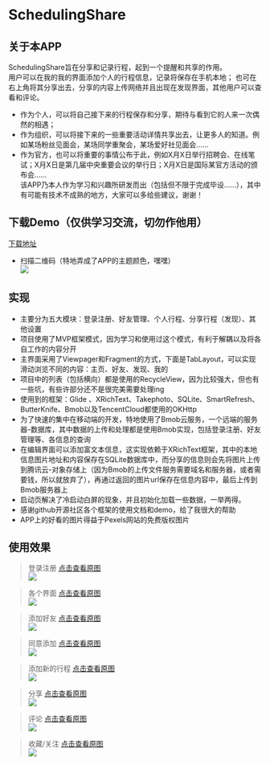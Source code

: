 # SchedulingShare
## 关于本APP
SchedulingShare旨在分享和记录行程，起到一个提醒和共享的作用。<br>
用户可以在我的我的界面添加个人的行程信息，记录将保存在手机本地；
也可在右上角将其分享出去，分享的内容上传网络并且出现在发现界面，其他用户可以查看和评论。<br>
* 作为个人，可以将自己接下来的行程保存和分享，期待与看到它的人来一次偶然的相遇；<br>
* 作为组织，可以将接下来的一些重要活动详情共享出去，让更多人的知道。例如某场粉丝见面会，某场同学重聚会，某场爱好社见面会……<br>
* 作为官方，也可以将重要的事情公布于此，例如X月X日举行招聘会、在线笔试；X月X日是第几届中央重要会议的举行日；X月X日是国际某官方活动的颁布会……<br>
该APP乃本人作为学习和兴趣所研发而出（包括但不限于完成毕设……），其中有可能有技术不成熟的地方，大家可以多给些建议，谢谢！<br>

## 下载Demo（仅供学习交流，切勿作他用）
[下载地址](https://download-1301419202.cos.ap-guangzhou.myqcloud.com/app-debug.apk)<br>
* 扫描二维码（特地弄成了APP的主题颜色，嘿嘿）<br>
![](https://download-1301419202.cos.ap-guangzhou.myqcloud.com/demo_download.png)

## 实现
* 主要分为五大模块：登录注册、好友管理、个人行程、分享行程（发现）、其他设置<br>
* 项目使用了MVP框架模式，因为学习和使用过这个模式，有利于解耦以及将各自工作的内容分开<br>
* 主界面采用了Viewpager和Fragment的方式，下面是TabLayout，可以实现滑动浏览不同的内容：主页、好友、发现、我的<br>
* 项目中的列表（包括横向）都是使用的RecycleView，因为比较强大，但也有一些坑，有些许部分还不是很完美需要处理ing<br>
* 使用到的框架：Glide 、XRichText、Takephoto、SQLite、SmartRefresh、ButterKnife、Bmob以及TencentCloud都使用的OKHttp<br>
* 为了快速的集中在移动端的开发，特地使用了Bmob云服务，一个远端的服务器-数据库，其中数据的上传和处理都是使用Bmob实现，包括登录注册、好友管理等、各信息的查询<br>
* 在编辑界面可以添加富文本信息，这实现依赖于XRichText框架，其中的本地信息图片地址和内容保存在SQLite数据库中，而分享的信息则会先将图片上传到腾讯云-对象存储上（因为Bmob的上传文件服务需要域名和服务器，或者需要钱，所以就放弃了），再通过返回的图片url保存在信息内容中，最后上传到Bmob服务器上<br>
* 启动页解决了冷启动白屏的现象，并且初始化加载一些数据，一举两得。 <br>
* 感谢github开源社区各个框架的使用文档和demo，给了我很大的帮助<br>
* APP上的好看的图片得益于Pexels网站的免费版权图片<br>

         
## 使用效果
> 登录注册 [点击查看原图](https://download-1301419202.cos.ap-guangzhou.myqcloud.com/%E5%88%86%E4%BA%AB.gif) <br>
![](https://download-1301419202.cos.ap-guangzhou.myqcloud.com/%E5%88%86%E4%BA%AB.gif)

> 各个界面 [点击查看原图](https://download-1301419202.cos.ap-guangzhou.myqcloud.com/%E5%90%84%E4%B8%AA%E7%95%8C%E9%9D%A2.gif)<br>
![](https://download-1301419202.cos.ap-guangzhou.myqcloud.com/%E5%90%84%E4%B8%AA%E7%95%8C%E9%9D%A2.gif)

> 添加好友 [点击查看原图](https://download-1301419202.cos.ap-guangzhou.myqcloud.com/%E6%B7%BB%E5%8A%A0%E5%A5%BD%E5%8F%8B.gif)<br>
![](https://download-1301419202.cos.ap-guangzhou.myqcloud.com/%E6%B7%BB%E5%8A%A0%E5%A5%BD%E5%8F%8B.gif)

> 同意添加 [点击查看原图](https://download-1301419202.cos.ap-guangzhou.myqcloud.com/%E5%90%8C%E6%84%8F%E6%B7%BB%E5%8A%A0.gif)<br>
![](https://download-1301419202.cos.ap-guangzhou.myqcloud.com/%E5%90%8C%E6%84%8F%E6%B7%BB%E5%8A%A0.gif)

> 添加新的行程 [点击查看原图](https://download-1301419202.cos.ap-guangzhou.myqcloud.com/%E6%B7%BB%E5%8A%A0.gif)<br>
![](https://download-1301419202.cos.ap-guangzhou.myqcloud.com/%E6%B7%BB%E5%8A%A0.gif)

> 分享 [点击查看原图](https://download-1301419202.cos.ap-guangzhou.myqcloud.com/%E5%88%86%E4%BA%AB.gif)<br>
![](https://download-1301419202.cos.ap-guangzhou.myqcloud.com/%E5%88%86%E4%BA%AB.gif)

> 评论 [点击查看原图](https://download-1301419202.cos.ap-guangzhou.myqcloud.com/%E8%AF%84%E8%AE%BA.gif)<br>
![](https://download-1301419202.cos.ap-guangzhou.myqcloud.com/%E8%AF%84%E8%AE%BA.gif)

> 收藏/关注 [点击查看原图](https://download-1301419202.cos.ap-guangzhou.myqcloud.com/%E6%94%B6%E8%97%8F.gif)<br>
![](https://download-1301419202.cos.ap-guangzhou.myqcloud.com/%E6%94%B6%E8%97%8F.gif)



